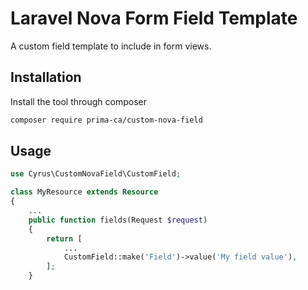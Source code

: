 # Laravel Nova Form Field Template

A custom field template to include in form views.

## Installation

Install the tool through composer

```sh
composer require prima-ca/custom-nova-field
```

## Usage

```php
use Cyrus\CustomNovaField\CustomField;

class MyResource extends Resource
{
    ...
    public function fields(Request $request)
    {
        return [
            ...
            CustomField::make('Field')->value('My field value'),
        ];
    }
```

